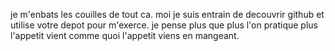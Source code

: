  je m'enbats les couilles de tout ca.
 moi je suis entrain de decouvrir github et utilise votre depot  pour m'exerce.
 je pense plus que plus l'on pratique plus l'appetit vient
 comme quoi l'appetit viens en mangeant.
